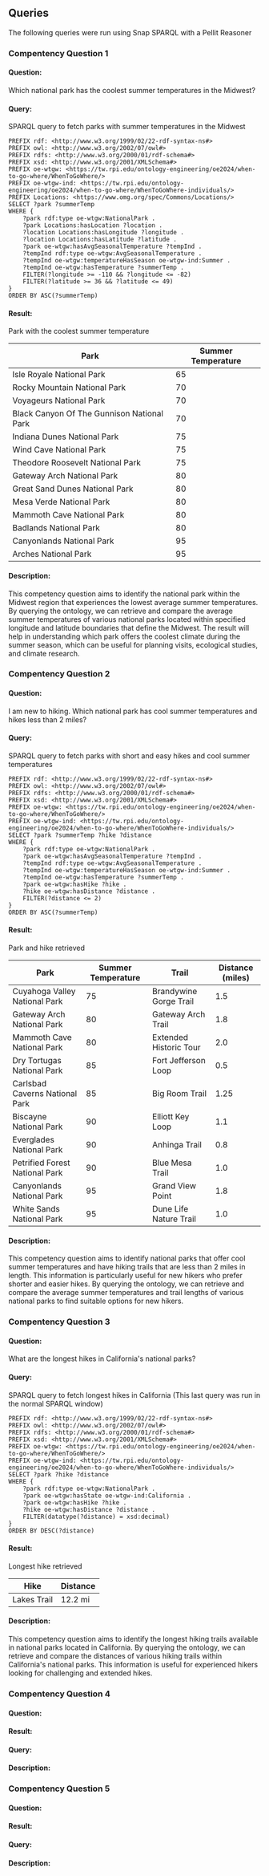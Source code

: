 ---
---

## Queries

The following queries were run using Snap SPARQL with a Pellit Reasoner

### Compentency Question 1
#### Question: 
Which national park has the coolest summer temperatures in the Midwest?

#### Query: 
SPARQL query to fetch parks with summer temperatures in the Midwest

```sparql
PREFIX rdf: <http://www.w3.org/1999/02/22-rdf-syntax-ns#>
PREFIX owl: <http://www.w3.org/2002/07/owl#>
PREFIX rdfs: <http://www.w3.org/2000/01/rdf-schema#>
PREFIX xsd: <http://www.w3.org/2001/XMLSchema#>
PREFIX oe-wtgw: <https://tw.rpi.edu/ontology-engineering/oe2024/when-to-go-where/WhenToGoWhere/>
PREFIX oe-wtgw-ind: <https://tw.rpi.edu/ontology-engineering/oe2024/when-to-go-where/WhenToGoWhere-individuals/>
PREFIX Locations: <https://www.omg.org/spec/Commons/Locations/>
SELECT ?park ?summerTemp
WHERE {
    ?park rdf:type oe-wtgw:NationalPark .
    ?park Locations:hasLocation ?location .
    ?location Locations:hasLongitude ?longitude .
    ?location Locations:hasLatitude ?latitude .
    ?park oe-wtgw:hasAvgSeasonalTemperature ?tempInd .
    ?tempInd rdf:type oe-wtgw:AvgSeasonalTemperature .
    ?tempInd oe-wtgw:temperatureHasSeason oe-wtgw-ind:Summer .
    ?tempInd oe-wtgw:hasTemperature ?summerTemp .
    FILTER(?longitude >= -110 && ?longitude <= -82)
    FILTER(?latitude >= 36 && ?latitude <= 49)
}
ORDER BY ASC(?summerTemp)
```

#### Result: 
Park with the coolest summer temperature

| Park                                         | Summer Temperature |
|----------------------------------------------|--------------------|
| Isle Royale National Park                   | 65                 |
| Rocky Mountain National Park                | 70                 |
| Voyageurs National Park                     | 70                 |
| Black Canyon Of The Gunnison National Park  | 70                 |
| Indiana Dunes National Park                 | 75                 |
| Wind Cave National Park                     | 75                 |
| Theodore Roosevelt National Park            | 75                 |
| Gateway Arch National Park                  | 80                 |
| Great Sand Dunes National Park              | 80                 |
| Mesa Verde National Park                    | 80                 |
| Mammoth Cave National Park                  | 80                 |
| Badlands National Park                      | 80                 |
| Canyonlands National Park                   | 95                 |
| Arches National Park                        | 95                 |

#### Description:
This competency question aims to identify the national park within the Midwest region that experiences the lowest average summer temperatures. By querying the ontology, we can retrieve and compare the average summer temperatures of various national parks located within specified longitude and latitude boundaries that define the Midwest. The result will help in understanding which park offers the coolest climate during the summer season, which can be useful for planning visits, ecological studies, and climate research.


### Compentency Question 2
#### Question: 
I am new to hiking. Which national park has cool summer temperatures and hikes less than 2 miles?

#### Query: 
SPARQL query to fetch parks with short and easy hikes and cool summer temperatures

```sparql
PREFIX rdf: <http://www.w3.org/1999/02/22-rdf-syntax-ns#>
PREFIX owl: <http://www.w3.org/2002/07/owl#>
PREFIX rdfs: <http://www.w3.org/2000/01/rdf-schema#>
PREFIX xsd: <http://www.w3.org/2001/XMLSchema#>
PREFIX oe-wtgw: <https://tw.rpi.edu/ontology-engineering/oe2024/when-to-go-where/WhenToGoWhere/>
PREFIX oe-wtgw-ind: <https://tw.rpi.edu/ontology-engineering/oe2024/when-to-go-where/WhenToGoWhere-individuals/>
SELECT ?park ?summerTemp ?hike ?distance
WHERE {
    ?park rdf:type oe-wtgw:NationalPark .
    ?park oe-wtgw:hasAvgSeasonalTemperature ?tempInd .
    ?tempInd rdf:type oe-wtgw:AvgSeasonalTemperature .
    ?tempInd oe-wtgw:temperatureHasSeason oe-wtgw-ind:Summer .
    ?tempInd oe-wtgw:hasTemperature ?summerTemp .
    ?park oe-wtgw:hasHike ?hike .
    ?hike oe-wtgw:hasDistance ?distance .
    FILTER(?distance <= 2)
}
ORDER BY ASC(?summerTemp)
```

#### Result: 
Park and hike retrieved

| Park                           | Summer Temperature | Trail                     | Distance (miles) |
|--------------------------------|--------------------|---------------------------|------------------|
| Cuyahoga Valley National Park  | 75                 | Brandywine Gorge Trail     | 1.5              |
| Gateway Arch National Park     | 80                 | Gateway Arch Trail         | 1.8              |
| Mammoth Cave National Park     | 80                 | Extended Historic Tour     | 2.0              |
| Dry Tortugas National Park     | 85                 | Fort Jefferson Loop        | 0.5              |
| Carlsbad Caverns National Park| 85                 | Big Room Trail             | 1.25             |
| Biscayne National Park         | 90                 | Elliott Key Loop           | 1.1              |
| Everglades National Park       | 90                 | Anhinga Trail              | 0.8              |
| Petrified Forest National Park | 90                 | Blue Mesa Trail            | 1.0              |
| Canyonlands National Park      | 95                 | Grand View Point           | 1.8              |
| White Sands National Park      | 95                 | Dune Life Nature Trail     | 1.0              |


#### Description:
This competency question aims to identify national parks that offer cool summer temperatures and have hiking trails that are less than 2 miles in length. This information is particularly useful for new hikers who prefer shorter and easier hikes. By querying the ontology, we can retrieve and compare the average summer temperatures and trail lengths of various national parks to find suitable options for new hikers.


### Compentency Question 3
#### Question: 
What are the longest hikes in California's national parks?

#### Query: 
SPARQL query to fetch longest hikes in California
(This last query was run in the normal SPARQL window)

```sparql
PREFIX rdf: <http://www.w3.org/1999/02/22-rdf-syntax-ns#>
PREFIX owl: <http://www.w3.org/2002/07/owl#>
PREFIX rdfs: <http://www.w3.org/2000/01/rdf-schema#>
PREFIX xsd: <http://www.w3.org/2001/XMLSchema#>
PREFIX oe-wtgw: <https://tw.rpi.edu/ontology-engineering/oe2024/when-to-go-where/WhenToGoWhere/>
PREFIX oe-wtgw-ind: <https://tw.rpi.edu/ontology-engineering/oe2024/when-to-go-where/WhenToGoWhere-individuals/>
SELECT ?park ?hike ?distance
WHERE {
    ?park rdf:type oe-wtgw:NationalPark .
    ?park oe-wtgw:hasState oe-wtgw-ind:California .
    ?park oe-wtgw:hasHike ?hike .
    ?hike oe-wtgw:hasDistance ?distance .
    FILTER(datatype(?distance) = xsd:decimal)
}
ORDER BY DESC(?distance)
```

#### Result: 
Longest hike retrieved

| Hike              | Distance |
|-------------------|----------|
| Lakes Trail       | 12.2 mi  |

#### Description:
This competency question aims to identify the longest hiking trails available in national parks located in California. By querying the ontology, we can retrieve and compare the distances of various hiking trails within California's national parks. This information is useful for experienced hikers looking for challenging and extended hikes.


### Compentency Question 4

#### Question:

#### Result:

#### Query:

#### Description:


### Compentency Question 5

#### Question:

#### Result:

#### Query:

#### Description:

